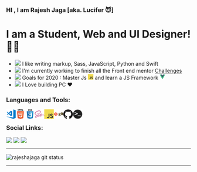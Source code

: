 ### HI , I am Rajesh Jaga [aka. Lucifer &#128520;]

# I am a Student, Web and UI Designer! &#x1F3A8;&#x1F4D8;

- <img width="15px" src="https://emojipedia-us.s3.dualstack.us-west-1.amazonaws.com/thumbs/160/apple/237/books_1f4da.png"> I like writing markup, Sass, JavaScript, Python and Swift
- <img width="15px" src="https://emojipedia-us.s3.dualstack.us-west-1.amazonaws.com/thumbs/160/apple/237/flexed-biceps_1f4aa.png"> I'm currently working to finish all the Front end mentor [Challenges](https://www.frontendmentor.io)
- <img width="15px" src="https://emojipedia-us.s3.dualstack.us-west-1.amazonaws.com/thumbs/160/apple/237/trophy_1f3c6.png"> Goals for 2020 : Master Js <img alt="JavaScript" width="15px" src="https://raw.githubusercontent.com/github/explore/80688e429a7d4ef2fca1e82350fe8e3517d3494d/topics/javascript/javascript.png" /> and learn a JS Framework <img  alt="JavaScript" width="15 px" src="https://raw.githubusercontent.com/github/explore/80688e429a7d4ef2fca1e82350fe8e3517d3494d/topics/vue/vue.png" />
- <img width="15px" src="https://emojipedia-us.s3.dualstack.us-west-1.amazonaws.com/thumbs/160/apple/237/desktop-computer_1f5a5.png"> I Love building PC &#10084;&#65039;

### Languages and Tools:

<img align="left"  alt="Visual Studio Code" width="26px" src="https://raw.githubusercontent.com/github/explore/80688e429a7d4ef2fca1e82350fe8e3517d3494d/topics/visual-studio-code/visual-studio-code.png" />
<img align="left" margin-right="5px" alt="HTML5" width="26px" src="https://raw.githubusercontent.com/github/explore/80688e429a7d4ef2fca1e82350fe8e3517d3494d/topics/html/html.png" />
<img align="left" alt="CSS3" width="26px" src="https://raw.githubusercontent.com/github/explore/80688e429a7d4ef2fca1e82350fe8e3517d3494d/topics/css/css.png" />
<img align="left" alt="Sass" width="26px" src="https://raw.githubusercontent.com/github/explore/80688e429a7d4ef2fca1e82350fe8e3517d3494d/topics/sass/sass.png" />
<img align="left" alt="JavaScript" width="26px" src="https://raw.githubusercontent.com/github/explore/80688e429a7d4ef2fca1e82350fe8e3517d3494d/topics/javascript/javascript.png" />
<img align="left" alt="Git" width="26px" src="https://raw.githubusercontent.com/github/explore/80688e429a7d4ef2fca1e82350fe8e3517d3494d/topics/git/git.png" />
<img align="left" alt="GitHub" width="26px" src="https://raw.githubusercontent.com/github/explore/78df643247d429f6cc873026c0622819ad797942/topics/github/github.png" />
<img align="left" alt="HTML5" width="26px" src="https://raw.githubusercontent.com/github/explore/80688e429a7d4ef2fca1e82350fe8e3517d3494d/topics/terminal/terminal.png" />

<br/>

### Social Links:

[<img align="left"  width="20px" src="https://cdn.jsdelivr.net/npm/simple-icons@v3/icons/instagram.svg" />][instagram]

[<img align="left" width="20px" src="https://cdn.jsdelivr.net/npm/simple-icons@v3/icons/twitter.svg">][twitter]

[<img  align="left" width="20px"  src="https://cdn.jsdelivr.net/npm/simple-icons@3.3.0/icons/gmail.svg">][mail]

<br/>

---

<img alt="rajeshajaga git status" src="https://github-readme-stats.vercel.app/api?username=rajeshjaga&show_icons=true&hide_border=true">

---

<br/>

[instagram]: https://www.instagram.com/the_13een/
[twitter]: https://twitter.com/rajaga223
[mail]: mailto:rajaga223@gmail.com
